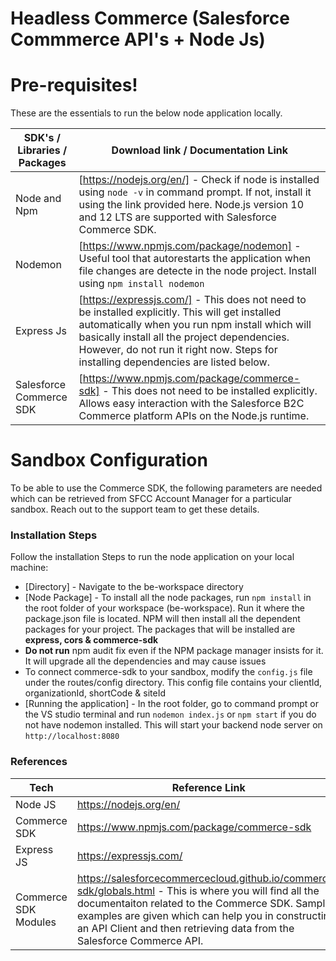 # Headless Commerce (Salesforce Commmerce API's + Node Js)

# Pre-requisites!

These are the essentials to run the below node application locally.

| SDK's / Libraries / Packages | Download link / Documentation Link |
| ------ | ------ |
| Node and Npm  | [https://nodejs.org/en/] - Check if node is installed using  ```node -v``` in command prompt. If not, install it using the link provided here. Node.js version 10 and 12 LTS are supported with Salesforce Commerce SDK. |
| Nodemon | [https://www.npmjs.com/package/nodemon] - Useful tool that autorestarts the application when file changes are detecte in the node project. Install using ```npm install nodemon``` |
| Express Js | [https://expressjs.com/] - This does not need to be installed explicitly. This will get installed automatically when you run npm install which will basically install all the project dependencies. However, do not run it right now. Steps for installing dependencies are listed below. |
| Salesforce Commerce SDK | [https://www.npmjs.com/package/commerce-sdk] - This does not need to be installed explicitly. Allows easy interaction with the Salesforce B2C Commerce platform APIs on the Node.js runtime. |

# Sandbox Configuration
To be able to use the Commerce SDK, the following parameters are needed which can be retrieved from SFCC Account Manager for a particular sandbox. Reach out to the support team to get these details.


### Installation Steps

Follow the installation Steps to run the node application on your local machine:

* [Directory] - Navigate to the be-workspace directory
* [Node Package] - To install all the node packages, run ```npm install``` in the root folder of your workspace (be-workspace). Run it where the package.json file is located. NPM will then install all the dependent packages for your project. The packages that will be installed are **express, cors & commerce-sdk**
* **Do not run** npm audit fix even if the NPM package manager insists for it. It will upgrade all the dependencies and may cause issues
* To connect commerce-sdk to your sandbox, modify the `config.js` file under the routes/config directory. This config file contains your clientId, organizationId, shortCode & siteId
* [Running the application] - In the root folder, go to command prompt or the VS studio terminal and run ```nodemon index.js``` or ```npm start``` if you do not have nodemon installed. This will start your backend node server on `http://localhost:8080`

### References

| Tech | Reference Link |
| ------ | ------ |
| Node JS | https://nodejs.org/en/ |
| Commerce SDK | https://www.npmjs.com/package/commerce-sdk |
| Express JS | https://expressjs.com/ |
| Commerce SDK Modules | https://salesforcecommercecloud.github.io/commerce-sdk/globals.html - This is where you will find all the documentaiton related to the Commerce SDK. Sample examples are given which can help you in constructing an API Client and then retrieving data from the Salesforce Commerce API. |
